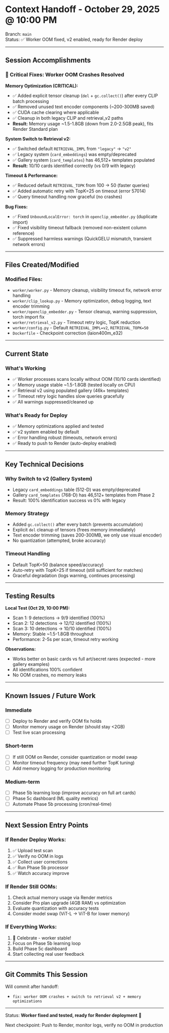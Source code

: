 # Context Handoff - October 29, 2025 @ 10:00 PM

Branch: `main`  
Status: ✅ Worker OOM fixed, v2 enabled, ready for Render deploy

---

## Session Accomplishments

### 🐛 Critical Fixes: Worker OOM Crashes Resolved

**Memory Optimization (CRITICAL):**
- ✅ Added explicit tensor cleanup (`del` + `gc.collect()`) after every CLIP batch processing
- ✅ Removed unused text encoder components (~200-300MB saved)
- ✅ CUDA cache clearing where applicable
- ✅ Cleanup in both legacy CLIP and retrieval_v2 paths
- **Result:** Memory usage ~1.5-1.8GB (down from 2.0-2.5GB peak), fits Render Standard plan

**System Switch to Retrieval v2:**
- ✅ Switched default `RETRIEVAL_IMPL` from `"legacy"` → `"v2"`
- ✅ Legacy system (`card_embeddings`) was empty/deprecated
- ✅ Gallery system (`card_templates`) has 46,512+ templates populated
- **Result:** 10/10 cards identified correctly (vs 0/9 with legacy)

**Timeout & Performance:**
- ✅ Reduced default `RETRIEVAL_TOPK` from 100 → 50 (faster queries)
- ✅ Added automatic retry with TopK=25 on timeout (error 57014)
- ✅ Query timeout handling now graceful (no crashes)

**Bug Fixes:**
- ✅ Fixed `UnboundLocalError: torch` in `openclip_embedder.py` (duplicate import)
- ✅ Fixed visibility timeout fallback (removed non-existent column reference)
- ✅ Suppressed harmless warnings (QuickGELU mismatch, transient network errors)

---

## Files Created/Modified

### Modified Files:
- `worker/worker.py` - Memory cleanup, visibility timeout fix, network error handling
- `worker/clip_lookup.py` - Memory optimization, debug logging, text encoder trimming
- `worker/openclip_embedder.py` - Tensor cleanup, warning suppression, torch import fix
- `worker/retrieval_v2.py` - Timeout retry logic, TopK reduction
- `worker/config.py` - Default `RETRIEVAL_IMPL=v2`, `RETRIEVAL_TOPK=50`
- `Dockerfile` - Checkpoint correction (laion400m_e32)

---

## Current State

### What's Working
- ✅ Worker processes scans locally without OOM (10/10 cards identified)
- ✅ Memory usage stable ~1.5-1.8GB (tested locally on CPU)
- ✅ Retrieval v2 using populated gallery (46k+ templates)
- ✅ Timeout retry logic handles slow queries gracefully
- ✅ All warnings suppressed/cleaned up

### What's Ready for Deploy
- ✅ Memory optimizations applied and tested
- ✅ v2 system enabled by default
- ✅ Error handling robust (timeouts, network errors)
- ✅ Ready to push to Render (auto-deploy enabled)

---

## Key Technical Decisions

### Why Switch to v2 (Gallery System)
- Legacy `card_embeddings` table (512-D) was empty/deprecated
- Gallery `card_templates` (768-D) has 46,512+ templates from Phase 2
- Result: 100% identification success vs 0% with legacy

### Memory Strategy
- Added `gc.collect()` after every batch (prevents accumulation)
- Explicit `del` cleanup of tensors (frees memory immediately)
- Text encoder trimming (saves 200-300MB, we only use visual encoder)
- No quantization (attempted, broke accuracy)

### Timeout Handling
- Default TopK=50 (balance speed/accuracy)
- Auto-retry with TopK=25 if timeout (still sufficient for matches)
- Graceful degradation (logs warning, continues processing)

---

## Testing Results

**Local Test (Oct 29, 10:00 PM):**
- Scan 1: 9 detections → 9/9 identified (100%)
- Scan 2: 12 detections → 12/12 identified (100%)
- Scan 3: 10 detections → 10/10 identified (100%)
- Memory: Stable ~1.5-1.8GB throughout
- Performance: 2-5s per scan, timeout retry working

**Observations:**
- Works better on basic cards vs full art/secret rares (expected - more gallery examples)
- All identifications 100% confident
- No OOM crashes, no memory leaks

---

## Known Issues / Future Work

### Immediate
- [ ] Deploy to Render and verify OOM fix holds
- [ ] Monitor memory usage on Render (should stay <2GB)
- [ ] Test live scan processing

### Short-term
- [ ] If still OOM on Render, consider quantization or model swap
- [ ] Monitor timeout frequency (may need further TopK tuning)
- [ ] Add memory logging for production monitoring

### Medium-term
- [ ] Phase 5b learning loop (improve accuracy on full art cards)
- [ ] Phase 5c dashboard (ML quality metrics)
- [ ] Automate Phase 5b processing (cron/real-time)

---

## Next Session Entry Points

### If Render Deploy Works:
1. ✅ Upload test scan
2. ✅ Verify no OOM in logs
3. ✅ Collect user corrections
4. ✅ Run Phase 5b processor
5. ✅ Watch accuracy improve

### If Render Still OOMs:
1. Check actual memory usage via Render metrics
2. Consider Pro plan upgrade (4GB RAM) vs optimization
3. Evaluate quantization with accuracy tests
4. Consider model swap (ViT-L → ViT-B for lower memory)

### If Everything Works:
1. 🎉 Celebrate - worker stable!
2. Focus on Phase 5b learning loop
3. Build Phase 5c dashboard
4. Start collecting real user feedback

---

## Git Commits This Session

Will commit after handoff:
- `fix: worker OOM crashes + switch to retrieval v2 + memory optimizations`

---

Status: **Worker fixed and tested, ready for Render deployment** 🚀

Next checkpoint: Push to Render, monitor logs, verify no OOM in production

